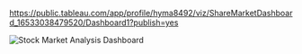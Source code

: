 https://public.tableau.com/app/profile/hyma8492/viz/ShareMarketDashboard_16533038479520/Dashboard1?publish=yes


![Stock Market Analysis Dashboard](https://user-images.githubusercontent.com/85157023/169806679-7ac4ce2e-8eab-4a39-ad48-cc42172da9e1.png)

